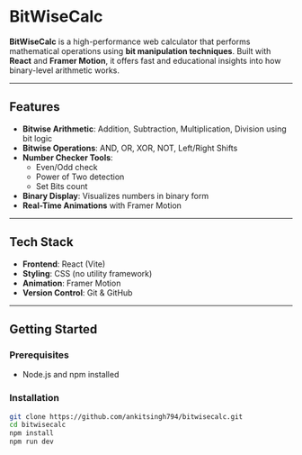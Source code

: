 # BitWiseCalc

**BitWiseCalc** is a high-performance web calculator that performs mathematical operations using **bit manipulation techniques**. Built with **React** and **Framer Motion**, it offers fast and educational insights into how binary-level arithmetic works.

---

## Features

- **Bitwise Arithmetic**: Addition, Subtraction, Multiplication, Division using bit logic
- **Bitwise Operations**: AND, OR, XOR, NOT, Left/Right Shifts
- **Number Checker Tools**:
  - Even/Odd check
  - Power of Two detection
  - Set Bits count
- **Binary Display**: Visualizes numbers in binary form
- **Real-Time Animations** with Framer Motion

---

## Tech Stack

- **Frontend**: React (Vite)
- **Styling**: CSS (no utility framework)
- **Animation**: Framer Motion
- **Version Control**: Git & GitHub

---

## Getting Started

### Prerequisites

- Node.js and npm installed

### Installation

```bash
git clone https://github.com/ankitsingh794/bitwisecalc.git
cd bitwisecalc
npm install
npm run dev
